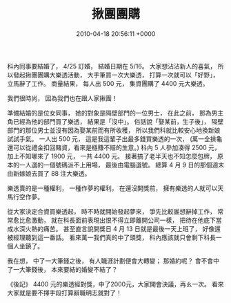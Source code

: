 ﻿---
layout: post
title: 揪團團購
date: 2010-04-18 20:56:11 +0000
category: 誌
tags: [同事]
---


科內同事要結婚了，
4/25 訂婚，
結婚日期在 5/16。
大家想沾沾新人的喜氣，
所以發起揪團團購大樂透活動，
大手筆買一次大樂透，
打算一次就可以「好野」，
立馬辭了工作。
商量結果，
每人出 500 元，
集資團購了 4400 元大樂透。

我們很時尚，
因為我們也在跟人家揪團！

準備結婚的是位女同事，
她的對象是隔壁部門的一位男士，
在此之前，
那為男主角已經為他的部門買了樂透，
結果是「沒中」。
俗話說「娶某前，生子後」，
隔壁部門的那位男士並沒有因為娶某前而有所收穫，
所以我們科就比較安心地換新娘試試手氣。
一人出 500 元，
這是我這輩子出最多錢買樂透的一次，
(萬一全摃龜還可以從禮金扣回賭資，看來是穩賺不賠的生意。)
科內 5 人參加湊得 2500 元，
加上不知哪來了 1900 元，
一共 4400 元。
接著搞了老半天也不知怎麼包牌，
原本的一人選的一個號碼派不上用場，
最後由電腦選號。
總算 4 月 9 日的那個週末由新嫁娘去買了 88 注大樂透。

樂透賣的是一種權利，
一種作夢的權利，
在還沒開獎前，
擁有樂透的人就可以天馬行空作夢。

從大家決定合資買樂透起，
時不時就開始發起夢來，
爭先比較誰想辭掉工作，
常常愈比愈激動，
就在科長面前表現出恨不得立即離開公司一樣，
把待在他底下當成水深火熱的痛苦。
甚至直言說開獎日 4 月 13 日就是最後一天上班了，
好像還被經理聽到這一番話。
看來萬一我們真的中了頭獎，
科內應該就只會剩下科長一個人坐鎮了。

我在想，
中了一大筆錢之後，
有人職涯計劃便會大轉變；
那婚約呢？
會不會中了一大筆錢後，
本來要結的婚變不結了？



《後記》
4400 元的樂透經對獎，中了2000元，大家開會決議，再ㄠ一次。
看來大家就是要不擇手段打算辭職明志就對了！
